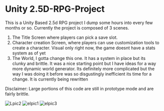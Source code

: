 # Unity 2.5D-RPG-Project
This is a Unity Based 2.5d RPG project I dump some hours into every few months or so. Currently the project is composed of 3 scenes.
1. The Title Screen where players can pick a save slot.
2. Character creation Screen, where players can use customization tools to create a character. Visual only right now, the game doesnt have a stats system as of yet
3. The World, I gotta change this one. It has a system in place but its clunky and brittle. It was a nice starting point but I have ideas for a way more dynamic world generator. Its definitely more complicated but the way I was doing it before was so disgustingly inefficient its time for a change. It is currently being rewritten

Disclaimer: Large portions of this code are still in prototype mode and are fairly brittle.



![Lpic2](https://user-images.githubusercontent.com/80863542/125507269-a8fcc5b9-0d6a-4586-82f3-25003c6b13a4.png)
![elpic1](https://user-images.githubusercontent.com/80863542/125507274-fe3ba72f-9962-46e9-bb2d-761d9a67f3f0.png)
![elpic3](https://user-images.githubusercontent.com/80863542/125507279-bc46c407-d62f-4c86-ab24-22fb8f93a778.png)
